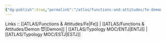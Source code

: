 ```yaml
---
{"dg-publish":true,"permalink":"/atlas/functions-and-attitudes/fe-demon/"}
---
```


Links :: [[ATLAS/Functions & Attitudes/Fe\|Fe]] | [[ATLAS/Functions & Attitudes/Demon 😈\|Demon]] | [[ATLAS/Typology MOC/ENTJ\|ENTJ]] | [[ATLAS/Typology MOC/ESTJ\|ESTJ]]
